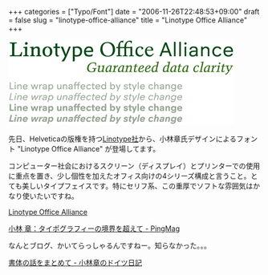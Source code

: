 +++
categories = ["Typo/Font"]
date = "2006-11-26T22:48:53+09:00"
draft = false
slug = "linotype-office-alliance"
title = "Linotype Office Alliance"
+++

![](/images/old/061126_linotype.gif)

先日、Helveticaの版権を持つ[Linotype社](http://www.linotype.com/)から、小林章氏デザインによるフォント &quot;Linotype Office Alliance&quot; が登場してます。

コンピューター社会におけるスクリーン（ディスプレイ）とプリンターでの使用に重点を置き、少し個性を加えたオフィス向けの4シリーズ構成と言うこと。とても美しいタイプフェイスです。特にセリフ系、この重厚でソフトな雰囲気はかなり使いたいですね。

[Linotype Office Alliance](http://www.linotype.com/3132/linotypeofficealliance.html)

[小林 章：タイポグラフィーの境界を超えて - PingMag](http://www.pingmag.jp/J/2006/03/24/akira-kobayashi-transcending-typographic-boundaries/)

なんとブログ、かいてらっしゃるんですねー。知らなかった。。。

[書体の話をまとめて - 小林章のドイツ日記](http://doitunikki.exblog.jp/3778582/)
